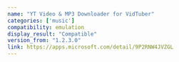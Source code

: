 ```yaml
---
name: "YT Video & MP3 Downloader for VidTuber"
categories: ['music']
compatibility: emulation
display_result: "Compatible"
version_from: "1.2.3.0"
link: https://apps.microsoft.com/detail/9P2RNW4JVZGL
---
```

